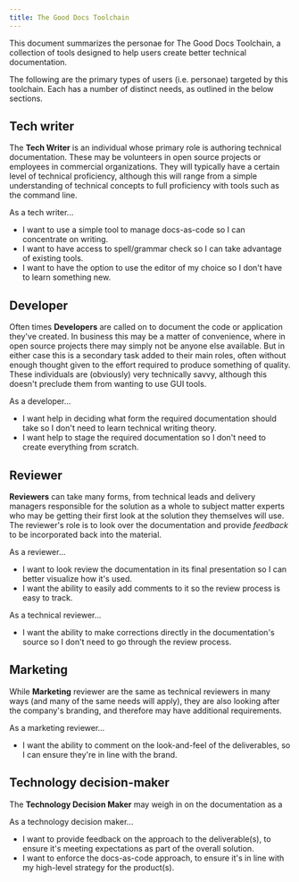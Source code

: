 ```yaml
---
title: The Good Docs Toolchain
---
```


This document summarizes the personae for The Good Docs Toolchain, a collection of tools designed to help users create better technical documentation.

The following are the primary types of users (i.e. personae) targeted by this toolchain. Each has a number of distinct needs, as outlined in the below sections.

## Tech writer

The **Tech Writer** is an individual whose primary role is authoring technical documentation. These may be volunteers in open source projects or employees in commercial organizations. They will typically have a certain level of technical proficiency, although this will range from a simple understanding of technical concepts to full proficiency with tools such as the command line.

As a tech writer...

- I want to use a simple tool to manage docs-as-code so I can concentrate on writing.
- I want to have access to spell/grammar check so I can take advantage of existing tools.
- I want to have the option to use the editor of my choice so I don't have to learn something new.

## Developer

Often times **Developers** are called on to document the code or application they've created. In business this may be a matter of convenience, where in open source projects there may simply not be anyone else available. But in either case this is a secondary task added to their main roles, often without enough thought given to the effort required to produce something of quality. These individuals are (obviously) very technically savvy, although this doesn't preclude them from wanting to use GUI tools.

As a developer...

- I want help in deciding what form the required documentation should take so I don't need to learn technical writing theory.
- I want help to stage the required documentation so I don't need to create everything from scratch.

## Reviewer

**Reviewers** can take many forms, from technical leads and delivery managers responsible for the solution as a whole to subject matter experts who may be getting their first look at the solution they themselves will use. The reviewer's role is to look over the documentation and provide *feedback* to be incorporated back into the material.

As a reviewer...

- I want to look review the documentation in its final presentation so I can better visualize how it's used.
- I want the ability to easily add comments to it so the review process is easy to track.

As a technical reviewer...

- I want the ability to make corrections directly in the documentation's source so I don't need to go through the review process.

## Marketing

While **Marketing** reviewer are the same as technical reviewers in many ways (and many of the same needs will apply), they are also looking after the company's branding, and therefore may have additional requirements.

As a marketing reviewer...

- I want the ability to comment on the look-and-feel of the deliverables, so I can ensure they're in line with the brand.

## Technology decision-maker

The **Technology Decision Maker** may weigh in on the documentation as a 

As a technology decision maker...

- I want to provide feedback on the approach to the deliverable(s), to ensure it's meeting expectations as part of the overall solution.
- I want to enforce the docs-as-code approach, to ensure it's in line with my high-level strategy for the product(s).
